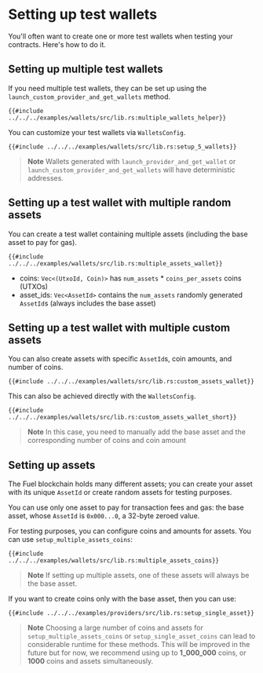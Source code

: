 # Setting up test wallets

You'll often want to create one or more test wallets when testing your contracts. Here's how to do it.

## Setting up multiple test wallets

<!-- This section should explain setting up multiple test wallets -->
<!-- test_wallets:example:start -->
If you need multiple test wallets, they can be set up using the `launch_custom_provider_and_get_wallets` method.
<!-- test_wallets:example:end -->

```rust,ignore
{{#include ../../../examples/wallets/src/lib.rs:multiple_wallets_helper}}
```

<!-- This section should explain how to customize test wallets -->
<!-- custom_test_wallets:example:start -->
You can customize your test wallets via `WalletsConfig`.
<!-- custom_test_wallets:example:end -->

```rust,ignore
{{#include ../../../examples/wallets/src/lib.rs:setup_5_wallets}}
```

<!-- This section should explain that test wallets are deterministic -->
<!-- deterministic:example:start -->
>**Note** Wallets generated with `launch_provider_and_get_wallet` or `launch_custom_provider_and_get_wallets`
will have deterministic addresses.
<!-- deterministic:example:end -->

## Setting up a test wallet with multiple random assets

You can create a test wallet containing multiple assets (including the base asset to pay for gas).

```rust,ignore
{{#include ../../../examples/wallets/src/lib.rs:multiple_assets_wallet}}
```

- coins: `Vec<(UtxoId, Coin)>` has `num_assets` * `coins_per_assets` coins (UTXOs)
- asset_ids: `Vec<AssetId>` contains the `num_assets` randomly generated `AssetId`s (always includes the base asset)

## Setting up a test wallet with multiple custom assets

You can also create assets with specific `AssetId`s, coin amounts, and number of coins.

```rust,ignore
{{#include ../../../examples/wallets/src/lib.rs:custom_assets_wallet}}
```

This can also be achieved directly with the `WalletsConfig`.

```rust,ignore
{{#include ../../../examples/wallets/src/lib.rs:custom_assets_wallet_short}}
```

>**Note** In this case, you need to manually add the base asset and the corresponding number of
>coins and coin amount

## Setting up assets

The Fuel blockchain holds many different assets; you can create your asset with its unique `AssetId` or create random assets for testing purposes.

You can use only one asset to pay for transaction fees and gas: the base asset, whose `AssetId` is `0x000...0`, a 32-byte zeroed value.

For testing purposes, you can configure coins and amounts for assets. You can use `setup_multiple_assets_coins`:

```rust,ignore
{{#include ../../../examples/wallets/src/lib.rs:multiple_assets_coins}}
```

>**Note** If setting up multiple assets, one of these assets will always be the base asset.

If you want to create coins only with the base asset, then you can use:

```rust,ignore
{{#include ../../../examples/providers/src/lib.rs:setup_single_asset}}
```

>**Note** Choosing a large number of coins and assets for `setup_multiple_assets_coins` or `setup_single_asset_coins` can lead to considerable runtime for these methods. This will be improved in the future but for now, we recommend using up to **1_000_000** coins, or **1000** coins and assets simultaneously.
